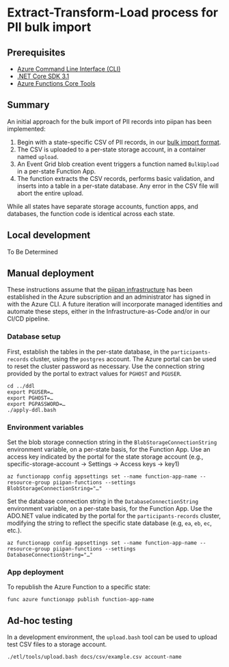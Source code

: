# Extract-Transform-Load process for PII bulk import

## Prerequisites
- [Azure Command Line Interface (CLI)](https://docs.microsoft.com/en-us/cli/azure/install-azure-cli)
- [.NET Core SDK 3.1](https://dotnet.microsoft.com/download)
- [Azure Functions Core Tools](https://docs.microsoft.com/en-us/azure/azure-functions/functions-run-local)

## Summary

An initial approach for the bulk import of PII records into piipan has been implemented:
1. Begin with a state-specific CSV of PII records, in our [bulk import format](bulk-import.md).
1. The CSV is uploaded to a per-state storage account, in a container named `upload`.
1. An Event Grid blob creation event triggers a function named `BulkUpload` in a per-state Function App.
1. The function extracts the CSV records, performs basic validation, and inserts into a table in a per-state database. Any error in the CSV file will abort the entire upload.

While all states have separate storage accounts, function apps, and databases, the function code is identical across each state.

## Local development

To Be Determined

## Manual deployment

These instructions assume that the [piipan infrastructure](../../docs/iac.md) has been established in the Azure subscription and an administrator has signed in with the Azure CLI. A future iteration will incorporate managed identities and automate these steps, either in the Infrastructure-as-Code and/or in our CI/CD pipeline.

### Database setup

First, establish the tables in the per-state database, in the `participants-records` cluster, using the `postgres` account. The Azure portal can be used to reset the cluster password as necessary. Use the connection string provided by the portal to extract values for `PGHOST` and `PGUSER`.
```
cd ../ddl
export PGUSER=…
export PGHOST=…
export PGPASSWORD=…
./apply-ddl.bash
```

### Environment variables

Set the blob storage connection string in the `BlobStorageConnectionString` environment variable, on a per-state basis, for the Function App. Use an access key indicated by the portal for the state storage account (e.g., specific-storage-account → Settings → Access keys → key1)
```
az functionapp config appsettings set --name function-app-name --resource-group piipan-functions --settings BlobStorageConnectionString="…"
```

Set the database connection string in the `DatabaseConnectionString` environment variable, on a per-state basis, for the Function App. Use the ADO.NET value indicated by the portal for the `participants-records` cluster, modifying the string to reflect the specific state database (e.g, `ea`, `eb`, `ec`, etc.).
```
az functionapp config appsettings set --name function-app-name --resource-group piipan-functions --settings DatabaseConnectionString="…"
```

### App deployment

To republish the Azure Function to a specific state:
```
func azure functionapp publish function-app-name
```

## Ad-hoc testing

In a development environment, the `upload.bash` tool can be used to upload test CSV files to a storage account.
```
./etl/tools/upload.bash docs/csv/example.csv account-name
```
